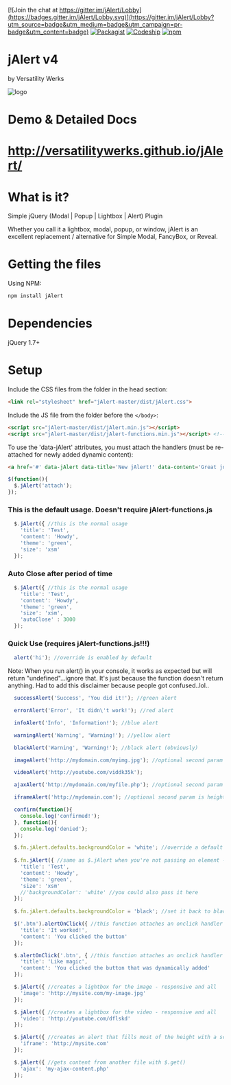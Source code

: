  [![Join the chat at https://gitter.im/jAlert/Lobby](https://badges.gitter.im/jAlert/Lobby.svg)](https://gitter.im/jAlert/Lobby?utm_source=badge&utm_medium=badge&utm_campaign=pr-badge&utm_content=badge)
 [![Packagist](https://img.shields.io/badge/License-MIT-blue.svg)](http://flwebsites.biz/jAlert/#license)
 [![Codeship](https://img.shields.io/badge/Build-Passing-green.svg)]()
 [![npm](https://img.shields.io/badge/NPM-v4.5.1-blue.svg)](https://npmjs.com/package/jAlert)
 
jAlert v4
======
by Versatility Werks 

![logo](http://versatilitywerks.github.io/jAlert/index-assets/img/logo.png)

Demo & Detailed Docs
=======
http://versatilitywerks.github.io/jAlert/
===

What is it?
=======
Simple jQuery (Modal | Popup | Lightbox | Alert) Plugin

Whether you call it a lightbox, modal, popup, or window, jAlert is an excellent replacement / alternative for Simple Modal, FancyBox, or Reveal.

Getting the files
=======
Using NPM:
```html
npm install jAlert
```

Dependencies
=======
jQuery 1.7+

Setup
======
Include the CSS files from the folder in the head section:
```html
<link rel="stylesheet" href="jAlert-master/dist/jAlert.css">
```

Include the JS file from the folder before the `</body>`:
```html
<script src="jAlert-master/dist/jAlert.min.js"></script>
<script src="jAlert-master/dist/jAlert-functions.min.js"></script> <!-- COMPLETELY OPTIONAL -->
```

To use the 'data-jAlert' attributes, you must attach the handlers (must be re-attached for newly added dynamic content):
```html
<a href='#' data-jAlert data-title='New jAlert!' data-content='Great job!'>Click Me</a>
```
```javascript
$(function(){
  $.jAlert('attach');
});
```

### This is the default usage. Doesn't require jAlert-functions.js
```javascript   
  $.jAlert({ //this is the normal usage
    'title': 'Test',
    'content': 'Howdy',
    'theme': 'green',
    'size': 'xsm'
  });
```

### Auto Close after period of time
```javascript   
  $.jAlert({ //this is the normal usage
    'title': 'Test',
    'content': 'Howdy',
    'theme': 'green',
    'size': 'xsm',
    'autoClose' : 3000
  });
```

### Quick Use (requires jAlert-functions.js!!!)
```javascript
  alert('hi'); //override is enabled by default 
```
Note: When you run alert() in your console, it works as expected but will return "undefined"...ignore that. It's just because the function doesn't return anything. Had to add this disclaimer because people got confused..lol..
```javascript
  successAlert('Success', 'You did it!'); //green alert
```
```javascript 
  errorAlert('Error', 'It didn\'t work!'); //red alert
```
```javascript 
  infoAlert('Info', 'Information!'); //blue alert
```
```javascript 
  warningAlert('Warning', 'Warning!'); //yellow alert
```
```javascript 
  blackAlert('Warning', 'Warning!'); //black alert (obviously)
```
```javascript 
  imageAlert('http://mydomain.com/myimg.jpg'); //optional second param is the image width (defaults to auto)
```
```javascript 
  videoAlert('http://youtube.com/viddk35k');
```
```javascript 
  ajaxAlert('http://mydomain.com/myfile.php'); //optional second param is onOpen callback which gets passed the instance of jAlert
```
```javascript 
  iframeAlert('http://mydomain.com'); //optional second param is height (defaults to fill the viewport height)
```
```javascript   
  confirm(function(){
    console.log('confirmed!');
  }, function(){
    console.log('denied');
  });
```
```javascript   
  $.fn.jAlert.defaults.backgroundColor = 'white'; //override a default setting
  
  $.fn.jAlert({ //same as $.jAlert when you're not passing an element - this alert will now have the white background color
    'title': 'Test',
    'content': 'Howdy',
    'theme': 'green',
    'size': 'xsm'
    //'backgroundColor': 'white' //you could also pass it here
  });
  
  $.fn.jAlert.defaults.backgroundColor = 'black'; //set it back to black
```
```javascript 
  $('.btn').alertOnClick({ //this function attaches an onclick handler to .btn and passes the options to jAlert
    'title': 'It worked!',
    'content': 'You clicked the button'
  });
```
```javascript   
  $.alertOnClick('.btn', { //this function attaches an onclick handler to the body for .btn and kicks off jAlert
    'title': 'Like magic',
    'content': 'You clicked the button that was dynamically added'
  });
```
```javascript   
  $.jAlert({ //creates a lightbox for the image - responsive and all
    'image': 'http://mysite.com/my-image.jpg'
  });
 ```
```javascript  
  $.jAlert({ //creates a lightbox for the video - responsive and all
    'video': 'http://youtube.com/dflskd'
  });
```
```javascript   
  $.jAlert({ //creates an alert that fills most of the height with a scrollable iframe
    'iframe': 'http://mysite.com'
  });
```
```javascript   
  $.jAlert({ //gets content from another file with $.get()
    'ajax': 'my-ajax-content.php'
  });
```
